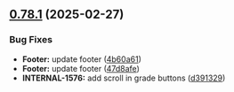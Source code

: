 ## [0.78.1](https://github.com/taskany-inc/hire/compare/v0.78.0...v0.78.1) (2025-02-27)


### Bug Fixes

* **Footer:** update footer ([4b60a61](https://github.com/taskany-inc/hire/commit/4b60a610f5cfd8f3d109e4e197c8870b1c80b9f5))
* **Footer:** update footer ([47d8afe](https://github.com/taskany-inc/hire/commit/47d8afeb1c65ffc0ba6a739982004e254a523bfe))
* **INTERNAL-1576:** add scroll in grade buttons ([d391329](https://github.com/taskany-inc/hire/commit/d3913296bc5a7e1d859b2d8328b1b08fc655a28c))

